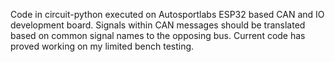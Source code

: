 Code in circuit-python executed on Autosportlabs ESP32 based CAN and IO development board.
Signals within CAN messages should be translated based on common signal names to the opposing bus.
Current code has proved working on my limited bench testing.
